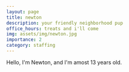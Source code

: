 ```yaml
---
layout: page
title: newton
description: your friendly neighborhood pup
office_hours: treats and i'll come
img: assets/img/newton.jpg
importance: 2
category: staffing
---
```


Hello, I'm Newton, and I'm amost 13 years old. 
